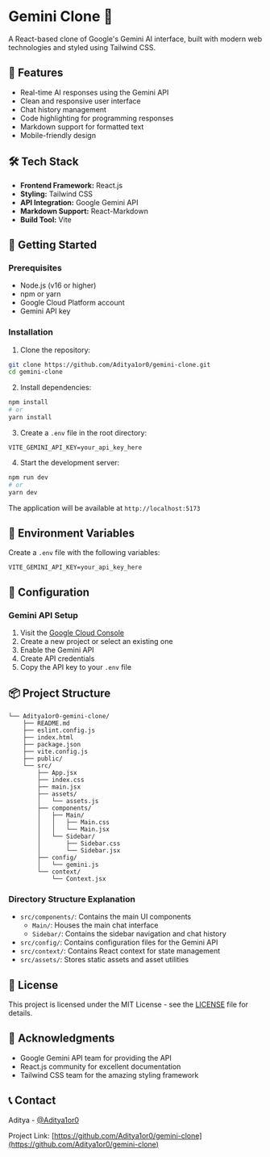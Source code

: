 # Gemini Clone 🤖

A React-based clone of Google's Gemini AI interface, built with modern web technologies and styled using Tailwind CSS.

## 🌟 Features

- Real-time AI responses using the Gemini API
- Clean and responsive user interface
- Chat history management
- Code highlighting for programming responses
- Markdown support for formatted text
- Mobile-friendly design

## 🛠️ Tech Stack

- **Frontend Framework:** React.js
- **Styling:** Tailwind CSS
- **API Integration:** Google Gemini API
- **Markdown Support:** React-Markdown
- **Build Tool:** Vite

## 🚀 Getting Started

### Prerequisites

- Node.js (v16 or higher)
- npm or yarn
- Google Cloud Platform account
- Gemini API key

### Installation

1. Clone the repository:

```bash
git clone https://github.com/Aditya1or0/gemini-clone.git
cd gemini-clone
```

2. Install dependencies:

```bash
npm install
# or
yarn install
```

3. Create a `.env` file in the root directory:

```env
VITE_GEMINI_API_KEY=your_api_key_here
```

4. Start the development server:

```bash
npm run dev
# or
yarn dev
```

The application will be available at `http://localhost:5173`

## 📝 Environment Variables

Create a `.env` file with the following variables:

```env
VITE_GEMINI_API_KEY=your_api_key_here
```

## 🔧 Configuration

### Gemini API Setup

1. Visit the [Google Cloud Console](https://console.cloud.google.com)
2. Create a new project or select an existing one
3. Enable the Gemini API
4. Create API credentials
5. Copy the API key to your `.env` file

## 📦 Project Structure

```
└── Aditya1or0-gemini-clone/
    ├── README.md
    ├── eslint.config.js
    ├── index.html
    ├── package.json
    ├── vite.config.js
    ├── public/
    └── src/
        ├── App.jsx
        ├── index.css
        ├── main.jsx
        ├── assets/
        │   └── assets.js
        ├── components/
        │   ├── Main/
        │   │   ├── Main.css
        │   │   └── Main.jsx
        │   └── Sidebar/
        │       ├── Sidebar.css
        │       └── Sidebar.jsx
        ├── config/
        │   └── gemini.js
        └── context/
            └── Context.jsx
```

### Directory Structure Explanation

- `src/components/`: Contains the main UI components
  - `Main/`: Houses the main chat interface
  - `Sidebar/`: Contains the sidebar navigation and chat history
- `src/config/`: Contains configuration files for the Gemini API
- `src/context/`: Contains React context for state management
- `src/assets/`: Stores static assets and asset utilities


## 📄 License

This project is licensed under the MIT License - see the [LICENSE](LICENSE) file for details.

## 🙏 Acknowledgments

- Google Gemini API team for providing the API
- React.js community for excellent documentation
- Tailwind CSS team for the amazing styling framework

## 📞 Contact

Aditya - [@Aditya1or0](https://github.com/Aditya1or0)

Project Link: [https://github.com/Aditya1or0/gemini-clone](https://github.com/Aditya1or0/gemini-clone)
